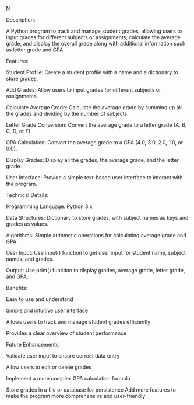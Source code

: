 N

Description:

   A Python program to track and manage student grades, allowing users to input grades for different subjects or assignments, calculate the average grade, and display the overall grade along with additional information such as letter grade and GPA.

Features: 

Student Profile:  Create a student profile with a name and a dictionary to store grades.

Add Grades:  Allow users to input grades for different subjects or assignments.

Calculate Average Grade:  Calculate the average grade by summing up all the grades and dividing by the number of subjects.

Letter Grade Conversion:  Convert the average grade to a letter grade (A, B, C, D, or F).

GPA Calculation:  Convert the average grade to a GPA (4.0, 3.0, 2.0, 1.0, or 0.0).

Display Grades:  Display all the grades, the average grade, and the letter grade.

User Interface:  Provide a simple text-based user interface to interact with the program.

Technical Details:

Programming Language:  Python 3.x

Data Structures:  Dictionary to store grades, with subject names as keys and grades as values.

Algorithms:  Simple arithmetic operations for calculating average grade and GPA.

User Input:  Use input() function to get user input for student name, subject names, and grades.

Output:  Use print() function to display grades, average grade, letter grade, and GPA.

Benefits:

Easy to use and understand 

Simple and intuitive user interface

Allows users to track and manage student grades efficiently

Provides a clear overview of student performance

Future Enhancements:

Validate user input to ensure correct data entry

Allow users to edit or delete grades 

Implement a more complex GPA calculation formula

Store grades in a file or database for persistence
Add more features to make the program more comprehensive and user-friendly
